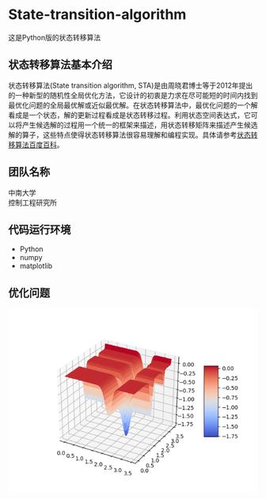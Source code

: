 # State-transition-algorithm
这是Python版的状态转移算法
## 状态转移算法基本介绍
状态转移算法(State transition algorithm, STA)是由周晓君博士等于2012年提出的一种新型的随机性全局优化方法，它设计的初衷是力求在尽可能短的时间内找到最优化问题的全局最优解或近似最优解。在状态转移算法中，最优化问题的一个解看成是一个状态，解的更新过程看成是状态转移过程。利用状态空间表达式，它可以将产生候选解的过程用一个统一的框架来描述，用状态转移矩阵来描述产生候选解的算子，这些特点使得状态转移算法很容易理解和编程实现。具体请参考[状态转移算法百度百科](https://baike.baidu.com/item/%E7%8A%B6%E6%80%81%E8%BD%AC%E7%A7%BB%E7%AE%97%E6%B3%95/19827745?fr=aladdin)。
## 团队名称
中南大学<br>
控制工程研究所
## 代码运行环境
* Python
* numpy
* matplotlib
## 优化问题
![](https://github.com/HMiaomiao/State-transition-algorithm/raw/master/pic/Michalewicz_3d.png "Michalewicz3D图")
